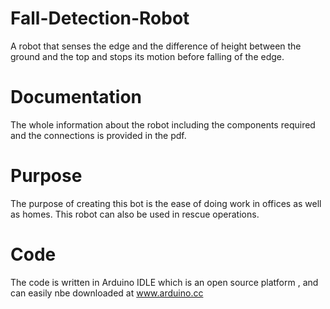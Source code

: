 # Fall-Detection-Robot
A robot that senses the edge and the difference of height between the ground and the top and stops its motion before falling of the edge.

# Documentation
The whole information about the robot including the components required and the connections is provided in the pdf.

# Purpose
The purpose of creating this bot is the ease of doing work in offices as well as homes. This robot can also be used in rescue operations.

# Code
The code is written in Arduino IDLE which is an open source platform , and can easily nbe downloaded at www.arduino.cc

